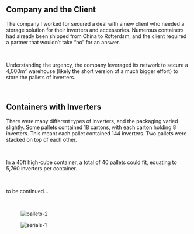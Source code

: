 ## Company and the Client

The company I worked for secured a deal with a new client who needed a storage solution for their inverters and accessories. Numerous containers had already been shipped from China to Rotterdam, and the client required a partner that wouldn’t take “no” for an answer.

<br>

Understanding the urgency, the company leveraged its network to secure a 4,000m² warehouse (likely the short version of a much bigger effort) to store the pallets of inverters.

<br>

## Containers with Inverters

There were many different types of inverters, and the packaging varied slightly. Some pallets contained 18 cartons, with each carton holding 8 inverters. This meant each pallet contained 144 inverters. Two pallets were stacked on top of each other.

<br>

In a 40ft high-cube container, a total of 40 pallets could fit, equating to 5,760 inverters per container.

<br>

to be continued...

<br>

<div class="flex justify-between">
   <figure><img class="rounded-xl p-1 flex-1" src="/pallets2.webp" alt="pallets-2" /></figure>
   
   <figure><img class="rounded-xl p-1 flex-1" src="/serials1.webp" alt="serials-1" /></figure>
</div>

<br>

